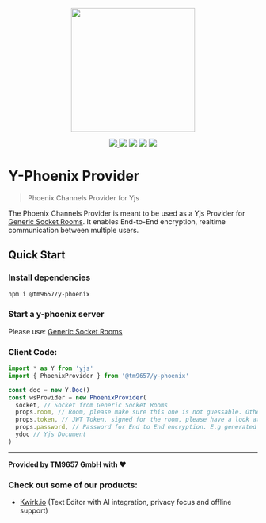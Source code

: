<a href="https://tm9657.de?ref=github"><p align="center"><img width=250 src="https://cdn.tm9657.de/tm9657/images/generic_socket_rooms.png" /></p></a>
<p align="center">
    <a href="https://tm9657.de"><img src="https://img.shields.io/badge/website-more_from_us-C0222C.svg?style=flat&logo=PWA"> </a>
	  <a href="https://discord.ca9.io"><img src="https://img.shields.io/discord/673169081704120334?label=discord&style=flat&color=5a66f6&logo=Discord"></a>
	  <a href="https://twitter.com/tm9657"><img src="https://img.shields.io/badge/twitter-follow_us-1d9bf0.svg?style=flat&logo=Twitter"></a>
	  <a href="https://www.linkedin.com/company/tm9657/"><img src="https://img.shields.io/badge/linkedin-connect-0a66c2.svg?style=flat&logo=Linkedin"></a>
    <a href="https://merch.ca9.io"><img src="https://img.shields.io/badge/merch-support_us-red.svg?style=flat&logo=Spreadshirt"></a>
</p>


# Y-Phoenix Provider
> Phoenix Channels Provider for Yjs

The Phoenix Channels Provider is meant to be used as a Yjs Provider for [Generic Socket Rooms](https://github.com/TM9657/generic-socket-rooms). It enables End-to-End encryption, realtime communication between multiple users.

## Quick Start

### Install dependencies

```sh
npm i @tm9657/y-phoenix
```

### Start a y-phoenix server

Please use: [Generic Socket Rooms](https://github.com/TM9657/generic-socket-rooms)

### Client Code:

```js
import * as Y from 'yjs'
import { PhoenixProvider } from '@tm9657/y-phoenix'

const doc = new Y.Doc()
const wsProvider = new PhoenixProvider(
  socket, // Socket from Generic Socket Rooms
  props.room, // Room, please make sure this one is not guessable. Otherwise DDOS attacks on this room are possible, if you do not further prevent them, e.g by checking permission on the server before sending JWT
  props.token, // JWT Token, signed for the room, please have a look at Generic Socket Rooms for more information
  props.password, // Password for End to End encryption. E.g generated on the client and shared by QR Code or as part of the URL
  ydoc // Yjs Document
)
```


---
**Provided by TM9657 GmbH with ❤️**
### Check out some of our products:
- [Kwirk.io](https://kwirk.io?ref=github) (Text Editor with AI integration, privacy focus and offline support)
